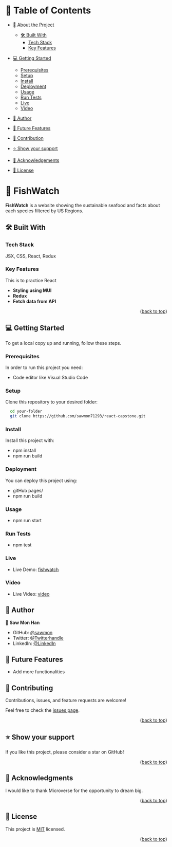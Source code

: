 <a name="readme-top"></a>

# 📗 Table of Contents

- [📖 About the Project](#about-project)

  - [🛠 Built With](#built-with)
    - [Tech Stack](#tech-stack)
    - [Key Features](#key-features)

- [💻 Getting Started](#getting-started)

  - [Prerequisites](#prerequisites)
  - [Setup](#setup)
  - [Install](#install)
  - [Deployment](#deployment)
  - [Usage](#usage)
  - [Run Tests](#runtests)
  - [Live](#live)
  - [Video](#video)

- [👥 Author](#authors)
- [🔭 Future Features](#features)
- [🤝 Contribution](#contributing)
- [⭐️ Show your support](#support)
- [🙏 Acknowledgements](#acknowledgements)
- [📝 License](#license)


# 📖 FishWatch <a name="about-project"></a>

**FishWatch** is a website showing the sustainable seafood and facts about each species filtered by US Regions.

## 🛠 Built With <a name="built-with"></a>

### Tech Stack

<a name="built-with">JSX,</a>
<a name="tech-stack">CSS,</a>
<a name="tech-stack">React,</a>
<a name="tech-stack">Redux</a>


### Key Features <a name="key-features"></a>

This is to practice React

- **Styling using MUI**
- **Redux**
- **Fetch data from API**


<p align="right">(<a href="#readme-top">back to top</a>)</p>

<!-- GETTING STARTED -->

## 💻 Getting Started <a name="getting-started"></a>

To get a local copy up and running, follow these steps.

### Prerequisites

In order to run this project you need:

- Code editor like Visual Studio Code

### Setup

Clone this repository to your desired folder:

```sh
  cd your-folder
  git clone https://github.com/sawmon71293/react-capstone.git
```

### Install

Install this project with:

- npm install
- npm run build

### Deployment

You can deploy this project using:

- gitHub pages/
- npm run build

### Usage

- npm run start

### Run Tests <a name="runtests"></a>

- npm test

<!-- AUTHORS -->

### Live <a name="live"></a>

- Live Demo: 
[fishwatch](https://fishwatch.onrender.com/)

### Video <a name="video"></a>
- Live Video: 
[video](https://www.loom.com/share/0c1d7ff0af464e7399705f34f070cbd1)

## 👥 Author <a name="authors"></a>

👤 **Saw Mon Han**

- GitHub: [@sawmon](https://github.com/sawmon71293)
- Twitter: [@Twitterhandle](https://twitter.com/sawmonhan)
- LinkedIn: [@LinkedIn](https://www.linkedin.com/in/saw-mon-han/)

## 🔭 Future Features <a name="features"></a>

- Add more functionalities


## 🤝 Contributing <a name="contributing"></a>

Contributions, issues, and feature requests are welcome!

Feel free to  check the [issues page](../../issues/).

<p align="right">(<a href="#readme-top">back to top</a>)</p>


## ⭐️ Show your support <a name="support"></a>

If you like this project, please consider a star on GitHub!

<p align="right">(<a href="#readme-top">back to top</a>)</p>


## 🙏 Acknowledgments <a name="acknowledgements"></a>

I would like to thank Microverse for the opportunity to dream big.

<p align="right">(<a href="#readme-top">back to top</a>)</p>


## 📝 License <a name="license"></a>

This project is [MIT](./LICENSE) licensed.

<p align="right">(<a href="#readme-top">back to top</a>)</p>
